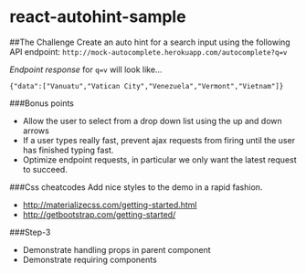 # react-autohint-sample

##The Challenge
Create an auto hint for a search input using the following API endpoint: `http://mock-autocomplete.herokuapp.com/autocomplete?q=v`

*Endpoint response* for `q=v` will look like...

```
{"data":["Vanuatu","Vatican City","Venezuela","Vermont","Vietnam"]}
```

###Bonus points
* Allow the user to select from a drop down list using the up and down arrows
* If a user types really fast, prevent ajax requests from firing until the user has finished typing fast.
* Optimize endpoint requests, in particular we only want the latest request to succeed.

###Css cheatcodes
Add nice styles to the demo in a rapid fashion.
* http://materializecss.com/getting-started.html
* http://getbootstrap.com/getting-started/

###Step-3
* Demonstrate handling props in parent component
* Demonstrate requiring components
